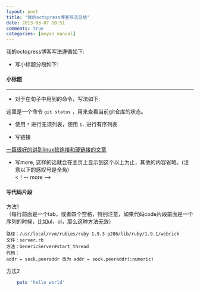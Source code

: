 ```yaml
---
layout: post
title: "我的octopress博客写法总结"
date: 2013-03-07 10:51
comments: true
categories: [moyan manual]
---
```


我的octopress博客写法遵循如下:

* 写小标题分段如下:

#### 小标题
----

* 对于在句子中用到的命令，写法如下:

这里是一个命令 `git status` ，用来查看当前git仓库的状态。

* 使用 `*` 进行无须列表，使用 `1.` 进行有序列表

* 写链接  

[一篇很好的讲到linux软连接和硬链接的文章](http://www.ibm.com/developerworks/cn/linux/l-cn-hardandsymb-links/)

* 写more, 这样的话就会在主页上显示到这个以上为止，其他的内容省略。(注意以下的感叹号是全角)  
	<！-- more -->

#### 写代码片段

方法1  
（每行前面是一个tab，或者四个空格，特别注意，如果代码code片段前面是一个序列的时候，比如ul，ol，那么这种方法无效）

	路径：/usr/local/rvm/rubies/ruby-1.9.3-p286/lib/ruby/1.9.1/webrick
	文件：server.rb
	方法：GenericServer#start_thread
	代码：
	addr = sock.peeraddr 改为 addr = sock.peeraddr(:numeric)

方法2

```ruby
	puts 'hello world'
```

